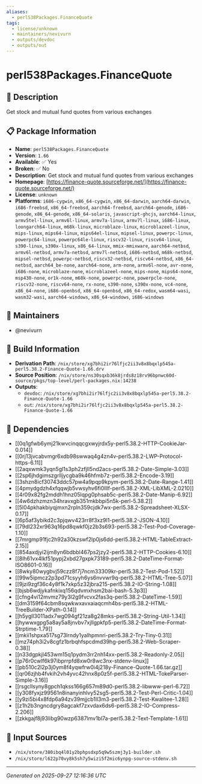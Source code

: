 ```yaml
---
aliases:
  - perl538Packages.FinanceQuote
tags:
  - license/unknown
  - maintainers/nevivurn
  - outputs/devdoc
  - outputs/out
---
```


# perl538Packages.FinanceQuote

## 📝 Description

Get stock and mutual fund quotes from various exchanges

## 📋 Package Information

- **Name**: `perl538Packages.FinanceQuote`
- **Version**: `1.66`
- **Available**: ✅ Yes
- **Broken**: ✅ No
- **Description**: Get stock and mutual fund quotes from various exchanges
- **Homepage**: [https://finance-quote.sourceforge.net/](https://finance-quote.sourceforge.net/)
- **License**: `unknown`
- **Platforms**: `i686-cygwin`, `x86_64-cygwin`, `x86_64-darwin`, `aarch64-darwin`, `i686-freebsd`, `x86_64-freebsd`, `aarch64-freebsd`, `aarch64-genode`, `i686-genode`, `x86_64-genode`, `x86_64-solaris`, `javascript-ghcjs`, `aarch64-linux`, `armv5tel-linux`, `armv6l-linux`, `armv7a-linux`, `armv7l-linux`, `i686-linux`, `loongarch64-linux`, `m68k-linux`, `microblaze-linux`, `microblazeel-linux`, `mips-linux`, `mips64-linux`, `mips64el-linux`, `mipsel-linux`, `powerpc-linux`, `powerpc64-linux`, `powerpc64le-linux`, `riscv32-linux`, `riscv64-linux`, `s390-linux`, `s390x-linux`, `x86_64-linux`, `mmix-mmixware`, `aarch64-netbsd`, `armv6l-netbsd`, `armv7a-netbsd`, `armv7l-netbsd`, `i686-netbsd`, `m68k-netbsd`, `mipsel-netbsd`, `powerpc-netbsd`, `riscv32-netbsd`, `riscv64-netbsd`, `x86_64-netbsd`, `aarch64_be-none`, `aarch64-none`, `arm-none`, `armv6l-none`, `avr-none`, `i686-none`, `microblaze-none`, `microblazeel-none`, `mips-none`, `mips64-none`, `msp430-none`, `or1k-none`, `m68k-none`, `powerpc-none`, `powerpcle-none`, `riscv32-none`, `riscv64-none`, `rx-none`, `s390-none`, `s390x-none`, `vc4-none`, `x86_64-none`, `i686-openbsd`, `x86_64-openbsd`, `x86_64-redox`, `wasm64-wasi`, `wasm32-wasi`, `aarch64-windows`, `x86_64-windows`, `i686-windows`
## 👥 Maintainers

- @nevivurn


## 🔧 Build Information

- **Derivation Path**: `/nix/store/xg7bhi2ir76lfjc2ii3v8x8bqxlp545a-perl5.38.2-Finance-Quote-1.66.drv`
- **Source Position**: `/nix/store/ns30sqxb36k8jrds8z18rv96bpnwc60d-source/pkgs/top-level/perl-packages.nix:14238`
- **Outputs**:
  - `devdoc`:  `/nix/store/xg7bhi2ir76lfjc2ii3v8x8bqxlp545a-perl5.38.2-Finance-Quote-1.66`
  - `out`:  `/nix/store/xg7bhi2ir76lfjc2ii3v8x8bqxlp545a-perl5.38.2-Finance-Quote-1.66`

## 🔗 Dependencies

- [[0q1gfwb6ymj21kwvcinqqcgxwyjrdx5y-perl5.38.2-HTTP-CookieJar-0.014]]
- [[0rj13jvcabvmgr6xdb98swwaq4g4zn4v-perl5.38.2-LWP-Protocol-https-6.11]]
- [[2aqxwmk3yqn5gl1s3ph2zfjll5nd2acs-perl5.38.2-Date-Simple-3.03]]
- [[2sp6jhdgimszgrlljycgba9k46hfmb7z-perl5.38.2-Encode-3.19]]
- [[3shzn8icf30743ddc57pw4a9pqp9kpym-perl5.38.2-Date-Range-1.41]]
- [[4pmydgdzh4xfqqwjb5vwsyhv6fi0lllf-perl5.38.2-XML-LibXML-2.0210]]
- [[4r09x82fg2mddh1hnz05lqpg0phsab5c-perl5.38.2-Date-Manip-6.92]]
- [[4w6dzhzmzn34hravxgb351mkbbpi5n5k-perl-5.38.2]]
- [[5l04pkhakbiyqjmxn2rpln359cjdk7wx-perl5.38.2-Spreadsheet-XLSX-0.17]]
- [[6p5af3ybikd2c3pjqwv423rr8f3xz9l1-perl5.38.2-JSON-4.10]]
- [[79dl232xr963q16pd8qwkf0jz2b3s693-perl5.38.2-Test-Pod-Coverage-1.10]]
- [[7mrgmp91fjc2h92a30kzswf2lp0js6dd-perl5.38.2-HTML-TableExtract-2.15]]
- [[854axdjyi2ijm8yn6bdbbl467ps2jzy2-perl5.38.2-HTTP-Cookies-6.10]]
- [[8lh61vx4lkf51pypj2xbd27gxpk73189-perl5.38.2-DateTime-Format-ISO8601-0.16]]
- [[8wky80wygbvj59czz8f7j7ncm33309kr-perl5.38.2-Test-Pod-1.52]]
- [[99w5ipmcz2p3pd71csyyh6ys6nvvwr9q-perl5.38.2-HTML-Tree-5.07]]
- [[9jzi9zgf36c4y8f1k7xkp5z32jbra215-perl5.38.2-IO-String-1.08]]
- [[bjsb6wdjykafnkixq156qdvmxhsm2bai-bash-5.3p3]]
- [[cfng4vi12mvmz79y3l2g9fvcvx2fas3q-perl5.38.2-DateTime-1.59]]
- [[dm3159f64cbm8sqwkwxavxaiaqcmh4bs-perl5.38.2-HTML-TreeBuilder-XPath-0.14]]
- [[h5ygll3011adx7wg094gf21za8g28mks-perl5.38.2-String-Util-1.34]]
- [[hywwxgpg5a8ay5a8jnvbv7xjllgpkfp5-perl5.38.2-DateTime-Format-Strptime-1.79]]
- [[mkii1shpxa517sg73lrndy1yalhpmnri-perl5.38.2-Try-Tiny-0.31]]
- [[mz74ph3i2v8cgfz1brbqhfspcdmd39hg-perl5.38.2-Web-Scraper-0.38]]
- [[n33dgpkjl453wm15q1pydm3rr2nh14xx-perl5.38.2-Readonly-2.05]]
- [[p76r0cwlf6k97ibprrpfd8xw0r8wc3nx-stdenv-linux]]
- [[pb510c2l2p3j0ym8f4yqwfrw0i4j218y-Finance-Quote-1.66.tar.gz]]
- [[qr06zjhb4fvkih2vh4yvc42hnx8p0z5f-perl5.38.2-HTML-TokeParser-Simple-3.16]]
- [[rsgcllsyny8gpch1qkss166g657m89d0-perl5.38.2-libwww-perl-6.72]]
- [[y308fyxjz99561n8inanyinhlvy52sg5-perl5.38.2-Test-Perl-Critic-1.04]]
- [[y9zi5bi4x8fdp6a94zv39mjjcb1ll3m3-perl5.38.2-Test-Kwalitee-1.28]]
- [[z1h2b3ngncdgry8agcakf7zxvdax6ds6-perl5.38.2-IO-Compress-2.206]]
- [[zkkgajf8j93libg90wzp6387lmv1bl7a-perl5.38.2-Text-Template-1.61]]

## 📁 Input Sources

- `/nix/store/380ibq4l01y2bphpsdxp5q9w5szmj3y1-builder.sh`
- `/nix/store/l622p70vy8k5sh7y5wizi5f2mic6ynpg-source-stdenv.sh`

---
*Generated on 2025-09-27 12:16:36 UTC*
